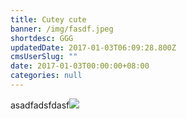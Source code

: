 ```yaml
---
title: Cutey cute
banner: /img/fasdf.jpeg
shortdesc: GGG
updatedDate: 2017-01-03T06:09:28.800Z
cmsUserSlug: ""
date: 2017-01-03T00:00:00+08:00
categories: null
---
```


asadfadsfdasf![](http://)